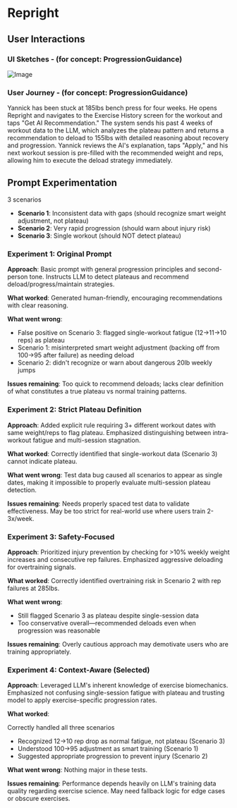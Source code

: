 # Repright

## User Interactions

### UI Sketches - (for concept: ProgressionGuidance)
![Image](https://github.com/user-attachments/assets/3c47ac4b-6890-4ed2-a997-e8d3c3ea6679)

### User Journey - (for concept: ProgressionGuidance)
Yannick has been stuck at 185lbs bench press for four weeks. He opens Repright and navigates to the Exercise History screen for the workout and taps "Get AI Recommendation." The system sends his past 4 weeks of workout data to the LLM, which analyzes the plateau pattern and returns a recommendation to deload to 155lbs with detailed reasoning about recovery and progression. Yannick reviews the AI's explanation, taps "Apply," and his next workout session is pre-filled with the recommended weight and reps, allowing him to execute the deload strategy immediately.

## Prompt Experimentation

3 scenarios 
- **Scenario 1**: Inconsistent data with gaps (should recognize smart weight adjustment, not plateau)
- **Scenario 2**: Very rapid progression (should warn about injury risk)
- **Scenario 3**: Single workout (should NOT detect plateau)

### Experiment 1: Original Prompt

**Approach**: Basic prompt with general progression principles and second-person tone. Instructs LLM to detect plateaus and recommend deload/progress/maintain strategies.

**What worked**: Generated human-friendly, encouraging recommendations with clear reasoning.

**What went wrong**:

- False positive on Scenario 3: flagged single-workout fatigue (12→11→10 reps) as plateau
- Scenario 1: misinterpreted smart weight adjustment (backing off from 100→95 after failure) as needing deload
- Scenario 2: didn't recognize or warn about dangerous 20lb weekly jumps

**Issues remaining**: Too quick to recommend deloads; lacks clear definition of what constitutes a true plateau vs normal training patterns.

### Experiment 2: Strict Plateau Definition

**Approach**: Added explicit rule requiring 3+ different workout dates with same weight/reps to flag plateau. Emphasized distinguishing between intra-workout fatigue and multi-session stagnation.

**What worked**: Correctly identified that single-workout data (Scenario 3) cannot indicate plateau.

**What went wrong**: Test data bug caused all scenarios to appear as single dates, making it impossible to properly evaluate multi-session plateau detection.

**Issues remaining**: Needs properly spaced test data to validate effectiveness. May be too strict for real-world use where users train 2-3x/week.

### Experiment 3: Safety-Focused

**Approach**: Prioritized injury prevention by checking for >10% weekly weight increases and consecutive rep failures. Emphasized aggressive deloading for overtraining signals.

**What worked**: Correctly identified overtraining risk in Scenario 2 with rep failures at 285lbs.

**What went wrong**:

- Still flagged Scenario 3 as plateau despite single-session data
- Too conservative overall—recommended deloads even when progression was reasonable

**Issues remaining**: Overly cautious approach may demotivate users who are training appropriately.

### Experiment 4: Context-Aware (Selected)

**Approach**: Leveraged LLM's inherent knowledge of exercise biomechanics. Emphasized not confusing single-session fatigue with plateau and trusting model to apply exercise-specific progression rates.

**What worked**:

Correctly handled all three scenarios

- Recognized 12→10 rep drop as normal fatigue, not plateau (Scenario 3)
- Understood 100→95 adjustment as smart training (Scenario 1)
- Suggested appropriate progression to prevent injury (Scenario 2)

**What went wrong**: Nothing major in these tests.

**Issues remaining**: Performance depends heavily on LLM's training data quality regarding exercise science. May need fallback logic for edge cases or obscure exercises.


